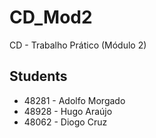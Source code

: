 # CD_Mod2
CD - Trabalho Prático (Módulo 2)

## Students

- 48281 - Adolfo Morgado
- 48928 - Hugo Araújo
- 48062 - Diogo Cruz

